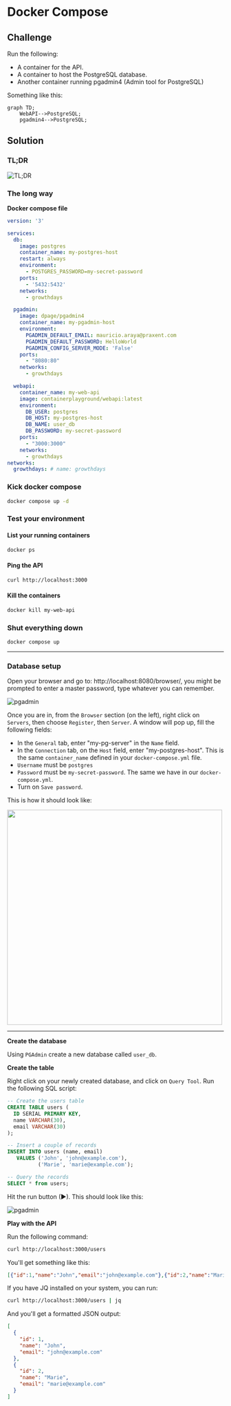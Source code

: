 # Docker Compose

## Challenge

Run the following:

- A container for the API.
- A container to host the PostgreSQL database.
- Another container running pgadmin4 (Admin tool for PostgreSQL)

Something like this:

```mermaid
graph TD;
    WebAPI-->PostgreSQL;
    pgadmin4-->PostgreSQL;
```

## Solution


### TL;DR
![TL;DR](img/growth-days.gif)

### The long way

**Docker compose file**

```yaml
version: '3'

services:
  db:
    image: postgres
    container_name: my-postgres-host
    restart: always
    environment:
      - POSTGRES_PASSWORD=my-secret-password
    ports:
      - '5432:5432'
    networks:
      - growthdays

  pgadmin:
    image: dpage/pgadmin4
    container_name: my-pgadmin-host
    environment:
      PGADMIN_DEFAULT_EMAIL: mauricio.araya@praxent.com
      PGADMIN_DEFAULT_PASSWORD: HelloWorld
      PGADMIN_CONFIG_SERVER_MODE: 'False'
    ports:
      - "8080:80"
    networks:
      - growthdays

  webapi:
    container_name: my-web-api
    image: containerplayground/webapi:latest
    environment:
      DB_USER: postgres
      DB_HOST: my-postgres-host
      DB_NAME: user_db
      DB_PASSWORD: my-secret-password
    ports:
      - "3000:3000"
    networks:
      - growthdays
networks:
  growthdays: # name: growthdays

```

### Kick docker compose

```bash
docker compose up -d
```

### Test your environment

#### List your running containers

```bash
docker ps
```

#### Ping the API

```bash
curl http://localhost:3000
```

#### Kill the containers

```bash
docker kill my-web-api
```
### Shut everything down

```bash
docker compose up
```
---

### Database setup

Open your browser and go to: http://localhost:8080/browser/, you might be prompted to enter a master password, type whatever you can remember.


![pgadmin](img/pgadmin-master-pass.png)

Once you are in, from the `Browser` section (on the left), right click on `Servers`, then choose `Register`, then `Server`. A window will pop up, fill the following fields:

- In the `General` tab, enter "my-pg-server" in the `Name` field.
- In the `Connection` tab, on the `Host` field, enter "my-postgres-host". This is the same `container_name` defined in your `docker-compose.yml` file.
- `Username` must be `postgres`
- `Password` must be `my-secret-password`. The same we have in our `docker-compose.yml`.
- Turn on `Save password`.

This is how it should look like:

<img src="img/pgadmin-config.png" width="500px" align="center">

---

**Create the database**

Using `PGAdmin` create a new database called `user_db`.

**Create the table**

Right click on your newly created database, and click on `Query Tool`. Run the following SQL script:

```sql
-- Create the users table
CREATE TABLE users (
  ID SERIAL PRIMARY KEY,
  name VARCHAR(30),
  email VARCHAR(30)
);

-- Insert a couple of records
INSERT INTO users (name, email)
   VALUES ('John', 'john@example.com'),
          ('Marie', 'marie@example.com');

-- Query the records
SELECT * from users;

```

Hit the run button (▶). This should look like this:


![pgadmin](img/pgadmin-db-ops.png)

**Play with the API**

Run the following command:

```bash
curl http://localhost:3000/users
```

You'll get something like this:

```json
[{"id":1,"name":"John","email":"john@example.com"},{"id":2,"name":"Marie","email":"marie@example.com"}]
```

If you have JQ installed on your system, you can run:

```bash
curl http://localhost:3000/users | jq
```

And you'll get a formatted JSON output:

```json
[
  {
    "id": 1,
    "name": "John",
    "email": "john@example.com"
  },
  {
    "id": 2,
    "name": "Marie",
    "email": "marie@example.com"
  }
]
```
